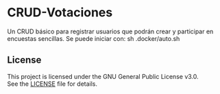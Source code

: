 # CRUD-Votaciones
Un CRUD básico para registrar usuarios que podrán crear y participar en encuestas sencillas.
Se puede iniciar con: sh .docker/auto.sh

## License
This project is licensed under the GNU General Public License v3.0.  
See the [LICENSE](./LICENSE.txt) file for details.
